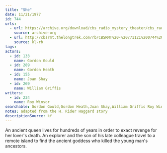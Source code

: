 ```yaml
---
title: "She"
date: 11/21/1977
id: 744
urls: 
  - url: https://archive.org/download/cbs_radio_mystery_theater/cbs_radio_mystery_theater-0701-0750.zip/cbs_radio_mystery_theater-0701-0750%2Fcbsrmt_0744_she.mp3
    source: archive-org
  - url: http://cbsrmt.thelongtrek.com/rb/CBSRMT%20-%20771121%200744%20She_WLNH-FM__rb.mp3
    source: kl-rb
tags: 
actors:  
  - id: 133
    name: Gordon Gould  
  - id: 289
    name: Gordon Heath  
  - id: 155
    name: Joan Shay  
  - id: 269
    name: William Griffis
writers:  
  - id: 234
    name: Roy Winsor
searchable: Gordon Gould,Gordon Heath,Joan Shay,William Griffis Roy Winsor
notes: adapted from the H. Rider Haggard story
descriptionSource: kf
---
```

An ancient queen lives for hundreds of years in order to exact revenge for her lover's death. An explorer and the son of his late colleague travel to a remote island to find the ancient goddess who killed the young man's ancestors.